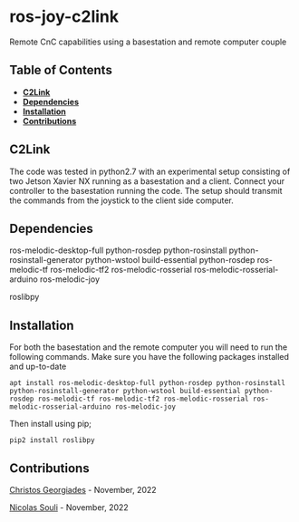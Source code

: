 # ros-joy-c2link
Remote CnC capabilities using a basestation and remote computer couple

## Table of Contents
- **[C2Link](#C2Link)**<br>
- **[Dependencies](#Dependencies)**<br>
- **[Installation](#Installation)**<br>
- **[Contributions](#Contributions)**<br>

## C2Link
The code was tested in python2.7 with an experimental setup consisting of two Jetson Xavier NX running as a basestation and a client. Connect your controller to the basestation running the code. The setup should transmit the commands from the joystick to the client side computer.

## Dependencies
ros-melodic-desktop-full
python-rosdep 
python-rosinstall 
python-rosinstall-generator 
python-wstool 
build-essential 
python-rosdep
ros-melodic-tf ros-melodic-tf2
ros-melodic-rosserial 
ros-melodic-rosserial-arduino
ros-melodic-joy

roslibpy

## Installation

For both the basestation and the remote computer you will need to run the following commands.
Make sure you have the following packages installed and up-to-date

```shell
apt install ros-melodic-desktop-full python-rosdep python-rosinstall python-rosinstall-generator python-wstool build-essential python-rosdep ros-melodic-tf ros-melodic-tf2 ros-melodic-rosserial ros-melodic-rosserial-arduino ros-melodic-joy
```

Then install using pip;

```shell
pip2 install roslibpy
```

## Contributions

[Christos Georgiades](https://github.com/kitos2) - November, 2022

[Nicolas Souli](https://github.com/nsouli02) - November, 2022
